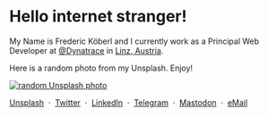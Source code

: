 <div id="content-start"></div>


# Hello internet stranger!

My Name is Frederic Köberl and I currently work as a Principal Web Developer at [@Dynatrace](https://github.com/Dynatrace) in [Linz, Austria](https://www.google.com/maps/place/Linz/).


Here is a random photo from my Unsplash. Enjoy!

<a href="https://unsplash.com/internetztube" target="_blank">
<img src="https://unsplash.internetztube.net/internetztube/full" alt="random Unsplash photo" />
</a>

<br />

<a href="https://unsplash.com/@internetztube" target="_blank">Unsplash</a>
&nbsp;·&nbsp;
<a href="https://twitter.com/internetztube" target="_blank">Twitter</a>
&nbsp;·&nbsp;
<a href="https://linkedin.com/in/koeberl" target="_blank">LinkedIn</a>
&nbsp;·&nbsp;
<a href="https://telegram.me/internetztube" target="_blank">Telegram</a>
&nbsp;·&nbsp;
<a rel="me" href="https://pounced-on.me/@internetztube" target="_blank">Mastodon</a>
&nbsp;·&nbsp;
<a href="mailto:please-no-spam--thanks@frederickoeberl.com" target="_blank">eMail</a>
